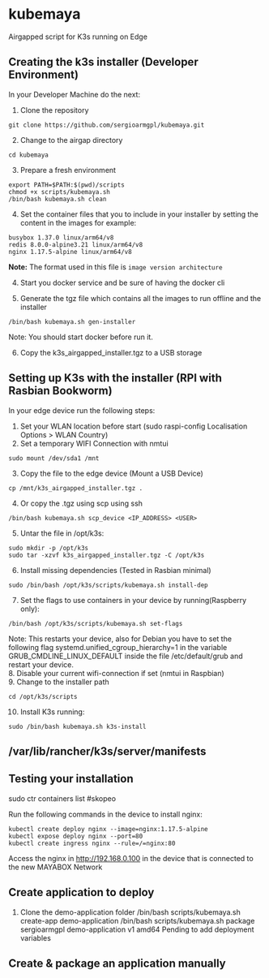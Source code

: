 # kubemaya
Airgapped script for K3s running on Edge

## Creating the k3s installer (Developer Environment)
In your Developer Machine do the next:
1. Clone the repository
```
git clone https://github.com/sergioarmgpl/kubemaya.git
```

2. Change to the airgap directory
```
cd kubemaya
```
3. Prepare a fresh environment
```
export PATH=$PATH:$(pwd)/scripts
chmod +x scripts/kubemaya.sh
/bin/bash kubemaya.sh clean
```   
4. Set the container files that you to include in your installer by setting the content in the images for example:   
```
busybox 1.37.0 linux/arm64/v8
redis 8.0.0-alpine3.21 linux/arm64/v8
nginx 1.17.5-alpine linux/arm64/v8
```   
**Note:** The format used in this file is ```image version architecture```  

4. Start you docker service and be sure of having the docker cli   

5. Generate the tgz file which contains all the images to run offline and the installer   
```
/bin/bash kubemaya.sh gen-installer
```
Note: You should start docker before run it.   

6. Copy the k3s_airgapped_installer.tgz to a USB storage

## Setting up K3s with the installer (RPI with Rasbian Bookworm)
In your edge device run the following steps:
1. Set your WLAN location before start (sudo raspi-config Localisation Options > WLAN Country)
2. Set a temporary WIFI Connection with nmtui
```
sudo mount /dev/sda1 /mnt
```
3. Copy the file to the edge device (Mount a USB Device)
```
cp /mnt/k3s_airgapped_installer.tgz .
```
4. Or copy the .tgz using scp using ssh
```
/bin/bash kubemaya.sh scp_device <IP_ADDRESS> <USER>
```
5. Untar the file in /opt/k3s:
```
sudo mkdir -p /opt/k3s
sudo tar -xzvf k3s_airgapped_installer.tgz -C /opt/k3s
```
6. Install missing dependencies (Tested in Rasbian minimal)
```
sudo /bin/bash /opt/k3s/scripts/kubemaya.sh install-dep
```
7. Set the flags to use containers in your device by running(Raspberry only):
```
/bin/bash /opt/k3s/scripts/kubemaya.sh set-flags
```
Note: This restarts your device, also for Debian you have to set the following flag systemd.unified_cgroup_hierarchy=1 in the variable GRUB_CMDLINE_LINUX_DEFAULT inside the file /etc/default/grub and restart your device.  
8. Disable your current wifi-connection if set (nmtui in Raspbian)  
9. Change to the installer path
```
cd /opt/k3s/scripts
```
10. Install K3s running:
```
sudo /bin/bash kubemaya.sh k3s-install
```
## /var/lib/rancher/k3s/server/manifests
## Testing your installation
sudo ctr containers list 
#skopeo

Run the following commands in the device to install nginx:
```
kubectl create deploy nginx --image=nginx:1.17.5-alpine
kubectl expose deploy nginx --port=80
kubectl create ingress nginx --rule=/=nginx:80
```
Access the nginx in http://192.168.0.100 in the device that
is connected to the new MAYABOX Network



## Create application to deploy
1. Clone the demo-application folder
/bin/bash scripts/kubemaya.sh create-app demo-application
/bin/bash scripts/kubemaya.sh package sergioarmgpl demo-application v1 amd64
Pending to add deployment variables

## Create & package an application manually